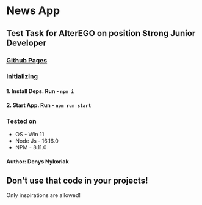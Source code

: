 # News App

## Test Task for AlterEGO on position Strong Junior Developer

### [Github Pages](https://denysnykoriak.github.io/news-app/)

### Initializing

#### 1. Install Deps. Run - `npm i`

#### 2. Start App. Run - `npm run start`

### Tested on

- OS - Win 11
- Node Js - 16.16.0
- NPM - 8.11.0

#### Author: Denys Nykoriak

## **Don't use that code in your projects!**

Only inspirations are allowed!
